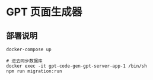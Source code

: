 # GPT 页面生成器

## 部署说明

```shell
docker-compose up

# 进去同步数据库
docker exec -it gpt-code-gen-gpt-server-app-1 /bin/sh
npm run migration:run
```
